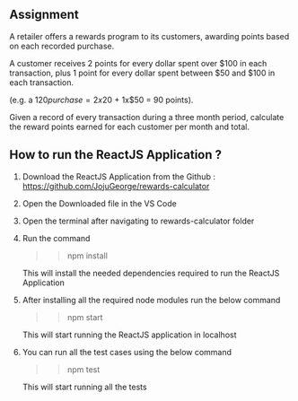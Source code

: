 ## Assignment

A retailer offers a rewards program to its customers, awarding points based on each recorded purchase.

A customer receives 2 points for every dollar spent over $100 in each transaction, plus 1 point for every dollar spent between $50 and $100 in each transaction.

(e.g. a $120 purchase = 2x$20 + 1x$50 = 90 points).

Given a record of every transaction during a three month period, calculate the reward points earned for each customer per month and total.

## How to run the ReactJS Application ?

1. Download the ReactJS Application from the Github : https://github.com/JojuGeorge/rewards-calculator
2. Open the Downloaded file in the VS Code
3. Open the terminal after navigating to rewards-calculator folder
4. Run the command

   >> npm install
   >>
   >

   This will install the needed dependencies required to run the ReactJS Application
5. After installing all the required node modules run the below command

   >> npm start
   >>
   >

   This will start running the ReactJS application in localhost

6. You can run all the test cases using the below command

   >> npm test
   >>
   >

   This will start running all the tests
